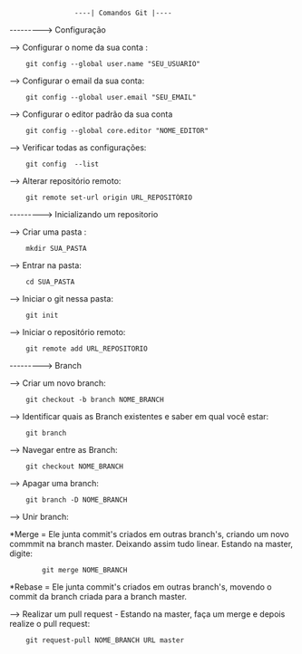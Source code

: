 					
					----| Comandos Git |----
	
	
---------> Configuração 
 

--> Configurar o nome da sua conta :

		git config --global user.name "SEU_USUARIO"

--> Configurar o email da sua conta:

		git config --global user.email "SEU_EMAIL"

--> Configurar o editor padrão da sua conta

		git config --global core.editor "NOME_EDITOR"

--> Verificar todas as configurações:

		git config  --list

--> Alterar repositório remoto:

		git remote set-url origin URL_REPOSITÓRIO

---------> Inicializando um repositorio

--> Criar uma pasta :
	
		mkdir SUA_PASTA

--> Entrar na pasta:

		cd SUA_PASTA

--> Iniciar o git nessa pasta:

		git init

--> Iniciar o repositório remoto:

		git remote add URL_REPOSITORIO 


---------> Branch

--> Criar um novo branch:
		
		git checkout -b branch NOME_BRANCH

--> Identificar quais as Branch existentes e saber em qual você estar:
		
		git branch 

--> Navegar entre as Branch:
		
		git checkout NOME_BRANCH

--> Apagar uma branch:
		
		git branch -D NOME_BRANCH

--> Unir branch:

*Merge = Ele junta commit's criados em outras branch's, criando um novo commmit
		na branch master. Deixando assim tudo linear. Estando na master, digite:

			git merge NOME_BRANCH		

*Rebase = Ele junta commit's criados em outras branch's, movendo o commit da 
		branch criada para a branch master.
		
--> Realizar um pull request - Estando na master, faça um merge e depois realize o pull request:
		
		git request-pull NOME_BRANCH URL master
